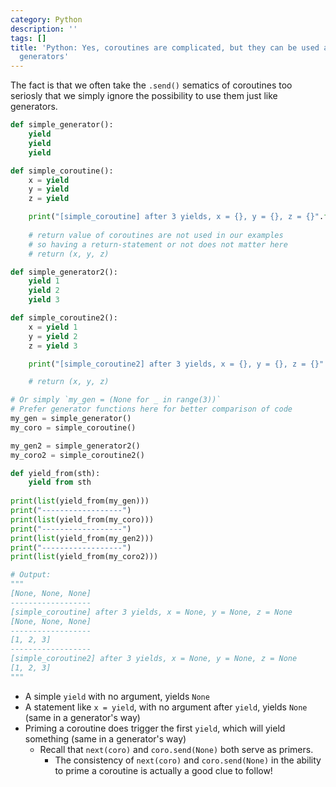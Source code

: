 ```yaml
---
category: Python
description: ''
tags: []
title: 'Python: Yes, coroutines are complicated, but they can be used as simply as
  generators'
---
```


The fact is that we often take the `.send()` sematics of coroutines too seriosly that we simply ignore the possibility to use them just like generators.

```python
def simple_generator():
    yield
    yield
    yield

def simple_coroutine():
    x = yield 
    y = yield
    z = yield

    print("[simple_coroutine] after 3 yields, x = {}, y = {}, z = {}".format(x, y, z))
    
    # return value of coroutines are not used in our examples
    # so having a return-statement or not does not matter here
    # return (x, y, z)  

def simple_generator2():
    yield 1
    yield 2
    yield 3

def simple_coroutine2():
    x = yield 1
    y = yield 2
    z = yield 3

    print("[simple_coroutine2] after 3 yields, x = {}, y = {}, z = {}".format(x, y, z))

    # return (x, y, z)  

# Or simply `my_gen = (None for _ in range(3))`
# Prefer generator functions here for better comparison of code
my_gen = simple_generator()
my_coro = simple_coroutine()

my_gen2 = simple_generator2()
my_coro2 = simple_coroutine2()

def yield_from(sth):
    yield from sth
    
print(list(yield_from(my_gen)))
print("------------------")
print(list(yield_from(my_coro)))
print("------------------")
print(list(yield_from(my_gen2)))
print("------------------")
print(list(yield_from(my_coro2)))

# Output:
"""
[None, None, None]
------------------
[simple_coroutine] after 3 yields, x = None, y = None, z = None
[None, None, None]
------------------
[1, 2, 3]
------------------
[simple_coroutine2] after 3 yields, x = None, y = None, z = None
[1, 2, 3]
"""
```

- A simple `yield` with no argument, yields `None`
- A statement like `x = yield`, with no argument after `yield`, yields `None` (same in a generator's way)
- Priming a coroutine does trigger the first `yield`, which will yield something (same in a generator's way)
    - Recall that `next(coro)` and `coro.send(None)` both serve as primers.
        - The consistency of `next(coro)` and `coro.send(None)` in the ability to prime a coroutine is actually a good clue to follow!